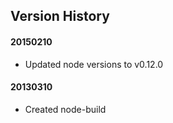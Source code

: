 ## Version History


#### 20150210
* Updated node versions to v0.12.0

#### 20130310
* Created node-build

